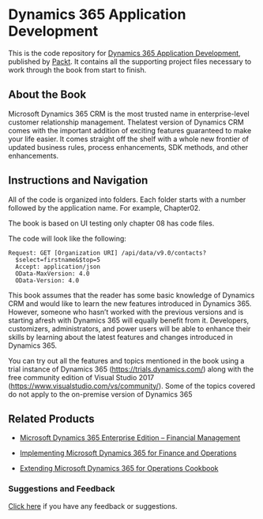 # Dynamics 365 Application Development
This is the code repository for [Dynamics 365 Application Development](https://www.packtpub.com/application-development/dynamics-365-application-development?utm_source=github&utm_medium=repository&utm_campaign=9781788399784), published by [Packt](https://www.packtpub.com/?utm_source=github). It contains all the supporting project files necessary to work through the book from start to finish.
## About the Book
Microsoft Dynamics 365 CRM is the most trusted name in enterprise-level customer relationship management. Thelatest version of Dynamics CRM comes with the important addition of exciting features guaranteed to make your life easier. It comes straight off the shelf with a whole new frontier of updated business rules, process enhancements, SDK methods, and other enhancements.
## Instructions and Navigation
All of the code is organized into folders. Each folder starts with a number followed by the application name. For example, Chapter02.

The book is based on UI testing only chapter 08 has code files.

The code will look like the following:
```
Request: GET [Organization URI] /api/data/v9.0/contacts?
  $select=firstname&$top=5
  Accept: application/json
  OData-MaxVersion: 4.0
  OData-Version: 4.0
```

This book assumes that the reader has some basic knowledge of Dynamics CRM and would like to learn the new features introduced in Dynamics 365. However, someone who hasn’t worked with the previous versions and is starting afresh with Dynamics 365 will equally benefit from it. Developers, customizers, administrators, and power users will be able to enhance their skills by learning about the latest features and changes introduced in Dynamics 365.

You can try out all the features and topics mentioned in the book using a trial instance of Dynamics 365 (https://trials.dynamics.com/) along with the free community edition of Visual Studio 2017 (https://www.visualstudio.com/vs/community/). Some of the topics covered do not apply to the on-premise version of Dynamics 365

## Related Products
* [Microsoft Dynamics 365 Enterprise Edition – Financial Management](https://www.packtpub.com/application-development/microsoft-dynamics-365-enterprise-edition-financial-management?utm_source=github&utm_medium=repository&utm_campaign=9781788839297)

* [Implementing Microsoft Dynamics 365 for Finance and Operations](https://www.packtpub.com/big-data-and-business-intelligence/implementing-microsoft-dynamics-365-operations?utm_source=github&utm_medium=repository&utm_campaign=9781787283336)

* [Extending Microsoft Dynamics 365 for Operations Cookbook](https://www.packtpub.com/application-development/extending-microsoft-dynamics-365-operations-cookbook?utm_source=github&utm_medium=repository&utm_campaign=9781786467133)

### Suggestions and Feedback
[Click here](https://docs.google.com/forms/d/e/1FAIpQLSe5qwunkGf6PUvzPirPDtuy1Du5Rlzew23UBp2S-P3wB-GcwQ/viewform) if you have any feedback or suggestions.

